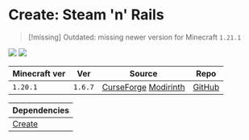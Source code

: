 # Create: Steam 'n' Rails


> [!missing] Outdated: missing newer version for Minecraft `1.21.1`

![](https://media.forgecdn.net/attachments/794/774/b541ced05f30da9024e30f28d3cd83520bb1a45f.webp)
![](https://media.forgecdn.net/attachments/794/765/3051e2357a1a5d7c911ded25ebde75bac4f7ee6f.png)

| Minecraft ver | Ver     | Source                                                                                                                                     | Repo                                                    |
| ------------- | ------- | ------------------------------------------------------------------------------------------------------------------------------------------ | ------------------------------------------------------- |
| `1.20.1`      | `1.6.7` | [CurseForge](https://www.curseforge.com/minecraft/mc-mods/create-steam-n-rails) [Modirinth](https://modrinth.com/mod/create-steam-n-rails) | [GitHub](https://github.com/Layers-of-Railways/Railway) |

| Dependencies        |
| ------------------- |
| [Create](Create.md) |